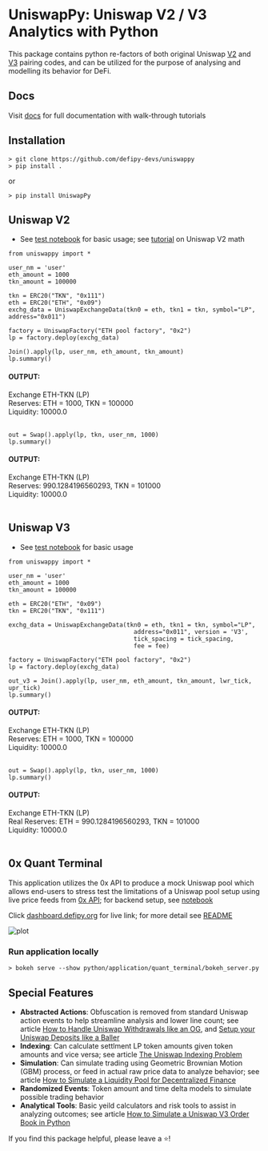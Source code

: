 # UniswapPy: Uniswap V2 / V3 Analytics with Python
This package contains python re-factors of both original Uniswap [V2](https://github.com/Uniswap/v2-core/blob/master/contracts/UniswapV2Pair.sol) and [V3](https://github.com/Uniswap/v3-core/blob/main/contracts/UniswapV3Pool.sol)
pairing codes, and can be utilized for the purpose of analysing and modelling its behavior for DeFi. 

## Docs
Visit [docs](https://defipy.org) for full documentation with walk-through 
tutorials

## Installation 
```
> git clone https://github.com/defipy-devs/uniswappy
> pip install .
```
or
```
> pip install UniswapPy
```

## Uniswap V2

* See [test notebook](https://github.com/defipy-devs/uniswappy/blob/main/notebooks/tutorials/uniswap_v2.ipynb) 
for basic usage; see [tutorial](https://medium.com/coinmonks/uniswap-v2-math-tutorial-using-uniswappy-abb23cdef005) on Uniswap V2 math

```
from uniswappy import *

user_nm = 'user'
eth_amount = 1000
tkn_amount = 100000

tkn = ERC20("TKN", "0x111")
eth = ERC20("ETH", "0x09")
exchg_data = UniswapExchangeData(tkn0 = eth, tkn1 = tkn, symbol="LP", address="0x011")

factory = UniswapFactory("ETH pool factory", "0x2")
lp = factory.deploy(exchg_data)

Join().apply(lp, user_nm, eth_amount, tkn_amount)
lp.summary()
```

#### OUTPUT:
Exchange ETH-TKN (LP) <br/>
Reserves: ETH = 1000, TKN = 100000 <br/>
Liquidity: 10000.0 <br/><br/> 

```
out = Swap().apply(lp, tkn, user_nm, 1000)
lp.summary()
```

#### OUTPUT:
Exchange ETH-TKN (LP) <br/>
Reserves: 990.1284196560293, TKN = 101000 <br/>
Liquidity: 10000.0 <br/><br/> 


## Uniswap V3

* See [test notebook](https://github.com/defipy-devs/uniswappy/blob/main/notebooks/tutorials/uniswap_v3.ipynb) 
for basic usage

```
from uniswappy import *

user_nm = 'user'
eth_amount = 1000
tkn_amount = 100000

eth = ERC20("ETH", "0x09")
tkn = ERC20("TKN", "0x111")

exchg_data = UniswapExchangeData(tkn0 = eth, tkn1 = tkn, symbol="LP", 
                                   address="0x011", version = 'V3', 
                                   tick_spacing = tick_spacing, 
                                   fee = fee)

factory = UniswapFactory("ETH pool factory", "0x2")
lp = factory.deploy(exchg_data)

out_v3 = Join().apply(lp, user_nm, eth_amount, tkn_amount, lwr_tick, upr_tick)
lp.summary()
```

#### OUTPUT:
Exchange ETH-TKN (LP) <br/>
Reserves: ETH = 1000, TKN = 100000 <br/>
Liquidity: 10000.0 <br/><br/> 

```
out = Swap().apply(lp, tkn, user_nm, 1000)
lp.summary()
```

#### OUTPUT:
Exchange ETH-TKN (LP) <br/>
Real Reserves: ETH = 990.1284196560293, TKN = 101000 <br/>
Liquidity: 10000.0 <br/><br/> 


## 0x Quant Terminal

This application utilizes the 0x API to produce a mock Uniswap pool which allows end-users to stress test
the limitations of a Uniswap pool setup using live price feeds from [0x API](https://0x.org); for backend setup, see 
[notebook](https://github.com/defipy-devs/uniswappy/blob/main/notebooks/tutorials/quant_terminal.ipynb) 

Click [dashboard.defipy.org](https://dashboard.defipy.org/) for live link; for more detail see 
[README](https://github.com/defipy-devs/uniswappy/tree/main/python/application/quant_terminal#readme) 

![plot](./doc/quant_terminal/screenshot.png)

### Run application locally  

```
> bokeh serve --show python/application/quant_terminal/bokeh_server.py
```

## Special Features
 * **Abstracted Actions**: Obfuscation is removed from standard Uniswap 
action events to help streamline analysis and lower line count; see 
article [How to Handle Uniswap Withdrawals like an 
OG](https://medium.com/coinmonks/handle-uniswap-withdrawals-like-an-og-389fe74be18c), 
and [Setup your Uniswap Deposits like a 
Baller](https://medium.com/coinmonks/setup-your-uniswap-deposits-like-a-baller-b99340ea302f)
 * **Indexing**: Can calculate settlment LP token amounts given token 
amounts and vice versa; see article [The Uniswap Indexing 
Problem](https://medium.com/datadriveninvestor/the-uniswap-indexing-problem-8078b8b110fc)
 * **Simulation**: Can simulate trading using Geometric Brownian Motion 
(GBM) process, or feed in actual raw price data to analyze behavior; see 
article [How to Simulate a Liquidity Pool for Decentralized 
Finance](https://medium.com/@icmoore/simulating-a-liquidity-pool-for-decentralized-finance-6f357ec8564b)
 * **Randomized Events**: Token amount and time delta models to simulate 
possible trading behavior
 * **Analytical Tools**: Basic yeild calculators and risk tools to assist 
in analyzing outcomes; see 
article [How to Simulate a Uniswap V3 Order Book in Python](https://medium.com/datadriveninvestor/how-to-simulate-a-uniswap-v3-order-book-in-python-149480d12305)

If you find this package helpful, please leave a ⭐!
 
 

